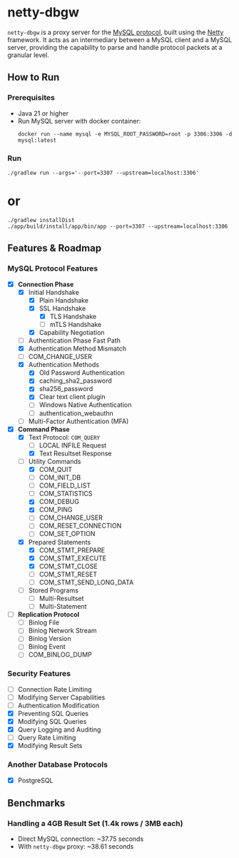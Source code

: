 # netty-dbgw

`netty-dbgw` is a proxy server for the [MySQL protocol](https://dev.mysql.com/doc/dev/mysql-server/latest/PAGE_PROTOCOL.html), 
built using the [Netty](https://netty.io/) framework. It acts as an intermediary between a MySQL client and a MySQL server, 
providing the capability to parse and handle protocol packets at a granular level.

## How to Run

### Prerequisites
- Java 21 or higher
- Run MySQL server with docker container:
  ```shell
  docker run --name mysql -e MYSQL_ROOT_PASSWORD=root -p 3306:3306 -d mysql:latest
  ```

### Run

```shell
./gradlew run --args='--port=3307 --upstream=localhost:3306'
```

# or
```shell
./gradlew installDist
./app/build/install/app/bin/app --port=3307 --upstream=localhost:3306
```


## Features & Roadmap

### MySQL Protocol Features

- [x] **Connection Phase**
    - [x] Initial Handshake
        - [x] Plain Handshake
        - [x] SSL Handshake
            - [x] TLS Handshake
            - [ ] mTLS Handshake 
        - [x] Capability Negotiation
    - [ ] Authentication Phase Fast Path
    - [x] Authentication Method Mismatch
    - [ ] COM_CHANGE_USER
    - [x] Authentication Methods
        - [x] Old Password Authentication
        - [x] caching_sha2_password
        - [x] sha256_password
        - [x] Clear text client plugin
        - [ ] Windows Native Authentication
        - [ ] authentication_webauthn
    - [ ] Multi-Factor Authentication (MFA)
- [x] **Command Phase**
    - [x] Text Protocol: `COM_QUERY`
        - [ ] LOCAL INFILE Request
        - [x] Text Resultset Response
    - [ ] Utility Commands
        - [x] COM_QUIT
        - [ ] COM_INIT_DB
        - [ ] COM_FIELD_LIST
        - [ ] COM_STATISTICS
        - [x] COM_DEBUG
        - [x] COM_PING
        - [ ] COM_CHANGE_USER
        - [ ] COM_RESET_CONNECTION
        - [ ] COM_SET_OPTION
    - [x] Prepared Statements 
        - [x] COM_STMT_PREPARE
        - [x] COM_STMT_EXECUTE
        - [x] COM_STMT_CLOSE
        - [ ] COM_STMT_RESET
        - [ ] COM_STMT_SEND_LONG_DATA
    - [ ] Stored Programs
        - [ ] Multi-Resultset
        - [ ] Multi-Statement
- [ ] **Replication Protocol**
    - [ ] Binlog File 
    - [ ] Binlog Network Stream 
    - [ ] Binlog Version
    - [ ] Binlog Event
    - [ ] COM_BINLOG_DUMP

### Security Features

- [ ] Connection Rate Limiting
- [ ] Modifying Server Capabilities
- [ ] Authentication Modification
- [x] Preventing SQL Queries
- [x] Modifying SQL Queries
- [x] Query Logging and Auditing
- [ ] Query Rate Limiting
- [x] Modifying Result Sets

### Another Database Protocols

- [x] PostgreSQL

## Benchmarks

### Handling a 4GB Result Set (1.4k rows / 3MB each)

- Direct MySQL connection: ~37.75 seconds
- With `netty-dbgw` proxy: ~38.61 seconds